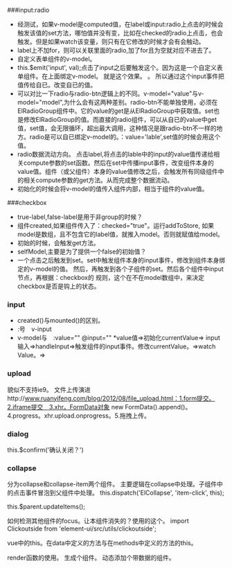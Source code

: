 ###input:radio
* 经测试，如果v-model是computed值，在label或input:radio上点击的时候会触发该值的set方法，哪怕值并没有变，比如在checked的radio上点击，也会触发。但是如果watch该变量，则只有在它修改的时候才会有会触动。
* label上不加for，则可以关联里面的radio,加了for且为空就对应不进去了。
* 自定义表单组件的v-model。
* this.$emit('input', val);点击了input之后要触发这个。因为这是一个自定义表单组件。在上面绑定v-model。
就是这个效果。 <custom-input
  v-bind:value="something"
  v-on:input="something = arguments[0]">
</custom-input>。
所以通过这个input事件把值传给自已。改变自已的值。
* 可以对比一下radio与radio-btn逻辑上的不同。v-model="value"与v-model="model",为什么会有这两种差别。radio-btn不能单独使用，必须在ElRadioGroup组件中。它的value的get是从ElRadioGroup中获取值。set也是修改ElRadioGroup的值。而直接的radio组件，可以从自已的value中get值，set值，会无限循环，超出最大调用，这种情况是跟radio-btn不一样的地方。radio是可以自已绑定v-model的。：value='lable',set值的时候会用这个值。
* radio数据流动方向。 点击label,将点击的lable中的input的value值传递给相关compute参数的set函数。然后在set中传播input事件，改变组件本身的value值。组件（或父组件）本身的value值修改之后，会触发所有同级组件中的相关compute参数的get方法。从而完成整个数据流动。
* 初始化的时候会将v-model的值传入组件内部，相当于组件的value值。

###checkbox
* true-label,false-label是用于非group的时候？
* 组件created,如果组件传入了：checked="true"。运行addToStore,
如果model是数组，且不包含它的label值，就推入model。否则就赋值给model。
* 初始的时候，会触发get方法。
* selfModel,主要是为了提供一个false的初始值？
* 一个点击之后触发到set。set中触发组件本身的input事件，修改到组件本身绑定的v-model的值。
然后，再触发到各个子组件的set。然后各个组件中input节点，再根据：checkbox的
规则，这个在不在model数组中，来决定checkbox是否是钩上的状态。

### input 
* created()与mounted()的区别。
* :号　v-input
* v-model与　:value="" @input=""
*value值=>初始化currentValue=> input输入=>handleInput=>触发组件的input事件。修改currentValue。=>watch Value。=>


### upload
貌似不支持ie9。
文件上传演进http://www.ruanyifeng.com/blog/2012/08/file_upload.html：1.form提交。2.iframe提交　3.xhr。FormData对象 new FormData().append()。4.progress。xhr.upload.onprogress。5.拖拽上传。

### dialog
this.$confirm('确认关闭？')


### collapse
分为collapse和collapse-item两个组件。
主要逻辑在collapse中处理。子组件中的点击事件冒泡到父组件中处理。
this.dispatch('ElCollapse', 'item-click', this);

this.$parent.updateItems();



如何检测其他组件的focus。让本组件消失的？使用的这个。
import Clickoutside from 'element-ui/src/utils/clickoutside';


vue中的this。在data中定义的方法与在methods中定义的方法的this。

render函数的使用。
生成个组件。
动态添加个带数据的组件。